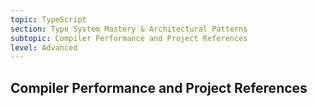 ```yaml
---
topic: TypeScript
section: Type System Mastery & Architectural Patterns
subtopic: Compiler Performance and Project References
level: Advanced
---
```


## Compiler Performance and Project References
